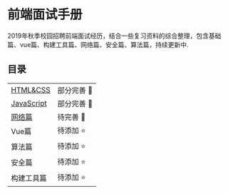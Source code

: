 # 前端面试手册
2019年秋季校园招聘前端面试经历，结合一些复习资料的综合整理，包含基础篇、vue篇、构建工具篇、网络篇、安全篇、算法篇，持续更新中.
## 目录

|  |  |
| --- | --- |
| [HTML&CSS](https://github.com/okaychen/FE-Interview-Questions/blob/master/interview/foundation/basis.md) | 部分完善 :star2: |
| [JavaScript](https://github.com/okaychen/FE-Interview-Questions/blob/master/interview/foundation/JavaScript.md) | 部分完善 :star2: |
| [网络篇](https://github.com/okaychen/FE-Interview-Questions/blob/master/interview/advanced/network.md)   | 待完善 :dizzy: |
| Vue篇 | 待添加 :star: |
| 算法篇   | 待添加 :star: |
| 安全篇   | 待添加 :star: |
| 构建工具篇   | 待添加 :star: |
